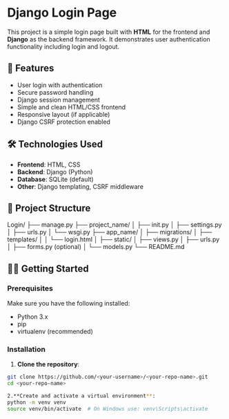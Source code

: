 # Django Login Page

This project is a simple login page built with **HTML** for the frontend and **Django** as the backend framework. It demonstrates user authentication functionality including login and logout.

## 🚀 Features

- User login with authentication
- Secure password handling
- Django session management
- Simple and clean HTML/CSS frontend
- Responsive layout (if applicable)
- Django CSRF protection enabled

## 🛠️ Technologies Used

- **Frontend**: HTML, CSS
- **Backend**: Django (Python)
- **Database**: SQLite (default)
- **Other**: Django templating, CSRF middleware

## 📁 Project Structure

Login/
├── manage.py
├── project_name/
│ ├── init.py
│ ├── settings.py
│ ├── urls.py
│ └── wsgi.py
├── app_name/
│ ├── migrations/
│ ├── templates/
│ │ └── login.html
│ ├── static/
│ ├── views.py
│ ├── urls.py
│ ├── forms.py (optional)
│ └── models.py
└── README.md    


## 🧑‍💻 Getting Started

### Prerequisites

Make sure you have the following installed:

- Python 3.x
- pip
- virtualenv (recommended)

### Installation

1. **Clone the repository**:

```bash
git clone https://github.com/<your-username>/<your-repo-name>.git
cd <your-repo-name>

2.**Create and activate a virtual environment**:
python -m venv venv
source venv/bin/activate  # On Windows use: venv\Scripts\activate



